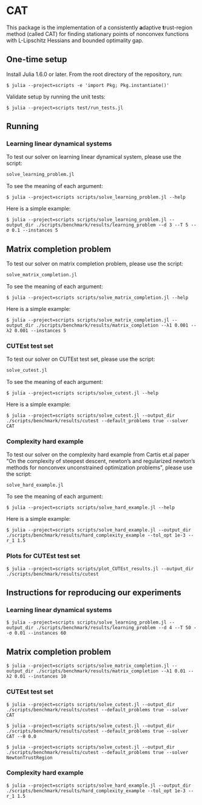 # CAT
This package is the implementation of a consistently **a**daptive **t**rust-region method (called CAT) for finding stationary points of nonconvex functions with L-Lipschitz Hessians and bounded optimality gap.

## One-time setup
Install Julia 1.6.0 or later. From the root directory of the repository, run:

```console
$ julia --project=scripts -e 'import Pkg; Pkg.instantiate()'
```

Validate setup by running the unit tests:

```console
$ julia --project=scripts test/run_tests.jl
```

## Running
### Learning linear dynamical systems
To test our solver on learning linear dynamical system, please use the script:

```julia
solve_learning_problem.jl
```

To see the meaning of each argument:

```console
$ julia --project=scripts scripts/solve_learning_problem.jl --help
```

Here is a simple example:

```console
$ julia --project=scripts scripts/solve_learning_problem.jl --output_dir ./scripts/benchmark/results/learning_problem --d 3 --T 5 --σ 0.1 --instances 5
```

## Matrix completion problem
To test our solver on matrix completion problem, please use the script:

```julia
solve_matrix_completion.jl
```

To see the meaning of each argument:

```shell
$ julia --project=scripts scripts/solve_matrix_completion.jl --help
```

Here is a simple example:

```shell
$ julia --project=scripts scripts/solve_matrix_completion.jl --output_dir ./scripts/benchmark/results/matrix_completion --λ1 0.001 --λ2 0.001 --instances 5
```

### CUTEst test set
To test our solver on CUTEst test set, please use the script:

```julia
solve_cutest.jl
```

To see the meaning of each argument:

```shell
$ julia --project=scripts scripts/solve_cutest.jl --help
```

Here is a simple example:

```shell
$ julia --project=scripts scripts/solve_cutest.jl --output_dir ./scripts/benchmark/results/cutest --default_problems true --solver CAT
```

### Complexity hard example

To test our solver on the complexity hard example from Cartis et.al paper "On the complexity of steepest descent, newton’s and regularized newton’s methods for nonconvex unconstrained optimization problems", please use the script:

```shell
solve_hard_example.jl
```

To see the meaning of each argument:

```shell
$ julia --project=scripts scripts/solve_hard_example.jl --help
```

Here is a simple example:

```shell
$ julia --project=scripts scripts/solve_hard_example.jl --output_dir ./scripts/benchmark/results/hard_complexity_example --tol_opt 1e-3 --r_1 1.5
```

### Plots for CUTEst test set
```shell
$ julia --project=scripts scripts/plot_CUTEst_results.jl --output_dir ./scripts/benchmark/results/cutest
```

## Instructions for reproducing our experiments
### Learning linear dynamical systems

```console
$ julia --project=scripts scripts/solve_learning_problem.jl --output_dir ./scripts/benchmark/results/learning_problem --d 4 --T 50 --σ 0.01 --instances 60
```

## Matrix completion problem

```shell
$ julia --project=scripts scripts/solve_matrix_completion.jl --output_dir ./scripts/benchmark/results/matrix_completion --λ1 0.01 --λ2 0.01 --instances 10
```

### CUTEst test set

```shell
$ julia --project=scripts scripts/solve_cutest.jl --output_dir ./scripts/benchmark/results/cutest --default_problems true --solver CAT
```

```shell
$ julia --project=scripts scripts/solve_cutest.jl --output_dir ./scripts/benchmark/results/cutest --default_problems true --solver CAT --θ 0.0
```

```shell
$ julia --project=scripts scripts/solve_cutest.jl --output_dir ./scripts/benchmark/results/cutest --default_problems true --solver NewtonTrustRegion
```

### Complexity hard example

```shell
$ julia --project=scripts scripts/solve_hard_example.jl --output_dir ./scripts/benchmark/results/hard_complexity_example --tol_opt 1e-3 --r_1 1.5
```
